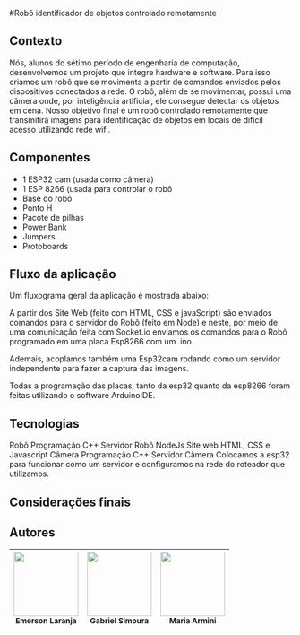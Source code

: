 
#Robô identificador de objetos controlado remotamente
## Contexto
Nós, alunos do sétimo período de engenharia de computação, desenvolvemos um projeto que integre hardware e software. Para isso criamos um robô que se movimenta a partir de comandos enviados pelos dispositivos conectados a rede. O robô, além de se movimentar, possui uma câmera onde, por inteligência artificial, ele consegue detectar os objetos em cena. Nosso objetivo final é um robô controlado remotamente que transmitirá imagens para identificação de objetos em locais de difícil acesso utilizando rede wifi.


##  Componentes
*  1 ESP32 cam (usada como câmera)
* 1 ESP 8266 (usada para controlar o robô
* Base do robô
* Ponto H
* Pacote de pilhas
* Power Bank
* Jumpers
* Protoboards





## Fluxo da aplicação
Um fluxograma geral da aplicação é mostrada abaixo:

A partir dos Site Web (feito com HTML, CSS e javaScript) são enviados comandos para o servidor do Robô (feito em Node) e neste, por meio de uma comunicação feita com Socket.io enviamos os comandos para o Robô programado em uma placa Esp8266 com um .ino.


Ademais, acoplamos também uma Esp32cam rodando como um servidor independente para fazer a captura das imagens.



Todas a programação das placas, tanto da esp32 quanto da esp8266 foram feitas utilizando o software ArduinoIDE.

## Tecnologias

Robô
Programação C++
Servidor Robô
NodeJs
Site web
HTML, CSS e Javascript
Câmera
Programação C++
Servidor Câmera
Colocamos a esp32 para funcionar como um servidor e configuramos na rede do roteador que utilizamos.


## Considerações finais


## Autores

| [<img src="https://avatars.githubusercontent.com/u/21970707?v=4" width=115><br><sub>Emerson Laranja</sub>](https://github.com/EmersonLaranja) |  [<img src="https://avatars.githubusercontent.com/u/55196034?v=4" width=115><br><sub>Gabriel Simoura</sub>](https://github.com/gabrielSSimoura) | [<img src="https://avatars.githubusercontent.com/u/56095289?v=4" width=115><br><sub>Maria Armini</sub>](https://github.com/maluarmini) |
| :---: | :---: | :---: |


